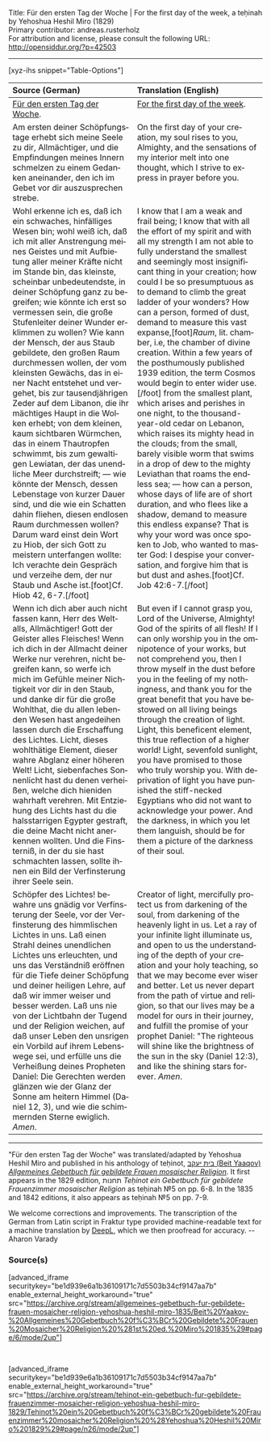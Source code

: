 <html>
<head></head>
<body>
Title: Für den ersten Tag der Woche | For the first day of the week, a teḥinah by Yehoshua Heshil Miro (1829)<br />
Primary contributor: andreas.rusterholz<br />
For attribution and license, please consult the following URL: <a href="http://opensiddur.org/?p=42503">http://opensiddur.org/?p=42503</a>
<p />
<hr />

[xyz-ihs snippet="Table-Options"]<table style="margin-left: auto; margin-right: auto;" class="draggable">
<thead><tr><th id="x" style="text-align: left;">Source (German)</th><th style="text-align: left;">Translation (English)</th></tr></thead>
<tbody>
<tr><td style="vertical-align:top;">
<div class="german" lang="de">
<u>Für den ersten Tag der Woche</u>.
</div></td>

<td style="vertical-align:top;">
<div class="english" lang="en">
<u>For the first day of the week</u>.
</div></td></tr>


<tr><td style="vertical-align:top;">
<div class="german" lang="de">
Am ersten deiner Schöpfungstage erhebt sich meine Seele zu dir, Allmächtiger, und die Empfindungen meines Innern schmelzen zu einem Gedanken aneinander, den ich im Gebet vor dir auszusprechen strebe. 
</div></td>

<td style="vertical-align:top;">
<div class="english" lang="en">
On the first day of your creation, my soul rises to you, Almighty, and the sensations of my interior melt into one thought, which I strive to express in prayer before you. 
</div></td></tr>


<tr><td style="vertical-align:top;">
<div class="german" lang="de">
Wohl erkenne ich es, daß ich ein schwaches, hinfälliges Wesen bin; wohl weiß ich, daß ich mit aller Anstrengung meines Geistes und mit Aufbietung aller meiner Kräfte nicht im Stande bin, das kleinste, scheinbar unbedeutendste, in deiner Schöpfung ganz zu begreifen; wie könnte ich erst so vermessen sein, die große Stufenleiter deiner Wunder erklimmen zu wollen? Wie kann der Mensch, der aus Staub gebildete, den großen Raum durchmessen wollen, der vom kleinsten Gewächs, das in einer Nacht entstehet und vergehet, bis zur tausendjährigen Zeder auf dem Libanon, die ihr mächtiges Haupt in die Wolken erhebt; von dem kleinen, kaum sichtbaren Würmchen, das in einem Thautropfen schwimmt, bis zum gewaltigen Lewiatan, der das unendliche Meer durchstreift; — wie könnte der Mensch, dessen Lebenstage von kurzer Dauer sind, und die wie ein Schatten dahin fliehen, diesen endlosen Raum durchmessen wollen? Darum ward einst dein Wort zu Hiob, der sich Gott zu meistern unterfangen wollte: Ich verachte dein Gespräch und verzeihe dem, der nur Staub und Asche ist.[foot]Cf. Hiob 42, 6-7.[/foot] 
</div></td>

<td style="vertical-align:top;">
<div class="english" lang="en">
I know that I am a weak and frail being; I know that with all the effort of my spirit and with all my strength I am not able to fully understand the smallest and seemingly most insignificant thing in your creation; how could I be so presumptuous as to demand to climb the great ladder of your wonders? How can a person, formed of dust, demand to measure this vast expanse,[foot]<em>Raum</em>, lit. chamber, i.e, the chamber of divine creation. Within a few years of the posthumously published 1939 edition, the term Cosmos would begin to enter wider use.[/foot] from the smallest plant, which arises and perishes in one night, to the thousand-year-old cedar on Lebanon, which raises its mighty head in the clouds; from the small, barely visible worm that swims in a drop of dew to the mighty Leviathan that roams the endless sea; — how can a person, whose days of life are of short duration, and who flees like a shadow, demand to measure this endless expanse? That is why your word was once spoken to Job, who wanted to master God: I despise your conversation, and forgive him that is but dust and ashes.[foot]Cf. Job 42:6-7.[/foot] 
</div></td></tr>


<tr><td style="vertical-align:top;">
<div class="german" lang="de">
Wenn ich dich aber auch nicht fassen kann, Herr des Weltalls, Allmächtiger! Gott der Geister alles Fleisches! Wenn ich dich in der Allmacht deiner Werke nur verehren, nicht begreifen kann, so werfe ich mich im Gefühle meiner Nichtigkeit vor dir in den Staub, und danke dir für die große Wohlthat, die du allen lebenden Wesen hast angedeihen lassen durch die Erschaffung des Lichtes. Licht, dieses wohlthätige Element, dieser wahre Abglanz einer höheren Welt! Licht, siebenfaches Sonnenlicht hast du denen verheißen, welche dich hieniden wahrhaft verehren. Mit Entziehung des Lichts hast du die halsstarrigen Egypter gestraft, die deine Macht nicht anerkennen wollten. Und die Finsterniß, in der du sie hast schmachten lassen, sollte ihnen ein Bild der Verfinsterung ihrer Seele sein.
</div></td>

<td style="vertical-align:top;">
<div class="english" lang="en">
But even if I cannot grasp you, Lord of the Universe, Almighty! God of the spirits of all flesh! If I can only worship you in the omnipotence of your works, but not comprehend you, then I throw myself in the dust before you in the feeling of my nothingness, and thank you for the great benefit that you have bestowed on all living beings through the creation of light. Light, this beneficent element, this true reflection of a higher world! Light, sevenfold sunlight, you have promised to those who truly worship you. With deprivation of light you have punished the stiff-necked Egyptians who did not want to acknowledge your power. And the darkness, in which you let them languish, should be for them a picture of the darkness of their soul.
</div></td></tr>


<tr><td style="vertical-align:top;">
<div class="german" lang="de">
Schöpfer des Lichtes! bewahre uns gnädig vor Verfinsterung der Seele, vor der Verfinsterung des himmlischen Lichtes in uns. Laß einen Strahl deines unendlichen Lichtes uns erleuchten, und uns das Verständniß eröffnen für die Tiefe deiner Schöpfung und deiner heiligen Lehre, auf daß wir immer weiser und besser werden. Laß uns nie von der Lichtbahn der Tugend und der Religion weichen, auf daß unser Leben den unsrigen ein Vorbild auf ihrem Lebenswege sei, und erfülle uns die Verheißung deines Propheten Daniel: Die Gerechten werden glänzen wie der Glanz der Sonne am heitern Himmel <span class="citation">(Daniel 12, 3)</span>, und wie die schimmernden Sterne ewiglich. <em>Amen</em>.
</div></td>

<td style="vertical-align:top;">
<div class="english" lang="en">
Creator of light, mercifully protect us from darkening of the soul, from darkening of the heavenly light in us. Let a ray of your infinite light illuminate us, and open to us the understanding of the depth of your creation and your holy teaching, so that we may become ever wiser and better. Let us never depart from the path of virtue and religion, so that our lives may be a model for ours in their journey, and fulfill the promise of your prophet Daniel: "The righteous will shine like the brightness of the sun in the sky <span class="citation">(Daniel 12:3)</span>, and like the shining stars forever.  <em>Amen</em>.
</div></td></tr>
</tbody></table>

<hr />

"Für den ersten Tag der Woche" was translated/adapted by Yehoshua Heshil Miro and published in his anthology of teḥinot, <a href="/?p=41365">בית יעקב (Beit Yaaqov) <em>Allgemeines Gebetbuch für gebildete Frauen mosaischer Religion</em></a>. It first appears in the 1829 edition, תחנות <em>Teḥinot ein Gebetbuch für gebildete Frauenzimmer mosaischer Religion</em> as teḥinah №5 on pp. 6-8. In the 1835 and 1842 editions, it also appears as teḥinah №5 on pp. 7-9. 

We welcome corrections and improvements. The transcription of the German from Latin script in Fraktur type provided machine-readable text for a machine translation by <a href="https://www.deepl.com/en/translator">DeepL</a>, which we then proofread for accuracy. --Aharon Varady
 

<h3>Source(s)</h3>

[advanced_iframe securitykey="be1d939e6a1b36109171c7d5503b34cf9147aa7b" enable_external_height_workaround="true" src="https://archive.org/stream/allgemeines-gebetbuch-fur-gebildete-frauen-mosaicher-religion-yehoshua-heshil-miro-1835/Beit%20Yaakov-%20Allgemeines%20Gebetbuch%20f%C3%BCr%20Gebildete%20Frauen%20Mosaicher%20Religion%20%281st%20ed.%20Miro%201835%29#page/6/mode/2up"]
 
&nbsp;

[advanced_iframe securitykey="be1d939e6a1b36109171c7d5503b34cf9147aa7b" enable_external_height_workaround="true" src="https://archive.org/stream/tehinot-ein-gebetbuch-fur-gebildete-frauenzimmer-mosaicher-religion-yehoshua-heshil-miro-1829/Tehinot%20ein%20Gebetbuch%20f%C3%BCr%20gebildete%20Frauenzimmer%20mosaicher%20Religion%20%28Yehoshua%20Heshil%20Miro%201829%29#page/n26/mode/2up"]

&nbsp;
</body>
</html>